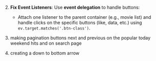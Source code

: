 2. **Fix Event Listeners**: Use **event delegation** to handle buttons:
   - Attach one listener to the parent container (e.g., movie list) and handle clicks on the specific buttons (like, data, etc.) using `ev.target.matches('.btn-class')`.

1. making pagination buttons next and previous on the popular today weekend hits and on search page

2. creating a down to bottom arrow
